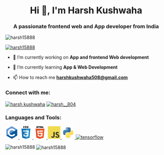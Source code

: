 <h1 align="center">Hi 👋, I'm Harsh Kushwaha</h1>
<h3 align="center">A passionate frontend web and App developer from India</h3>

<p align="left"> <img src="https://komarev.com/ghpvc/?username=harsh15888&label=Profile%20views&color=0e75b6&style=flat" alt="harsh15888" /> </p>

<p align="left"> <a href="https://github.com/ryo-ma/github-profile-trophy"><img src="https://github-profile-trophy.vercel.app/?username=harsh15888" alt="harsh15888" /></a> </p>

- 🔭 I’m currently working on **App and frontend Web development**

- 🌱 I’m currently learning **App & Web Development**

- 📫 How to reach me **harshkushwaha508@gmail.com**

<h3 align="left">Connect with me:</h3>
<p align="left">
<a href="https://linkedin.com/in/harsh kushwaha" target="blank"><img align="center" src="https://raw.githubusercontent.com/rahuldkjain/github-profile-readme-generator/master/src/images/icons/Social/linked-in-alt.svg" alt="harsh kushwaha" height="30" width="40" /></a>
<a href="https://instagram.com/harsh__804" target="blank"><img align="center" src="https://raw.githubusercontent.com/rahuldkjain/github-profile-readme-generator/master/src/images/icons/Social/instagram.svg" alt="harsh__804" height="30" width="40" /></a>
</p>

<h3 align="left">Languages and Tools:</h3>
<p align="left"> <a href="https://www.cprogramming.com/" target="_blank" rel="noreferrer"> <img src="https://raw.githubusercontent.com/devicons/devicon/master/icons/c/c-original.svg" alt="c" width="40" height="40"/> </a> <a href="https://www.w3schools.com/css/" target="_blank" rel="noreferrer"> <img src="https://raw.githubusercontent.com/devicons/devicon/master/icons/css3/css3-original-wordmark.svg" alt="css3" width="40" height="40"/> </a> <a href="https://www.w3.org/html/" target="_blank" rel="noreferrer"> <img src="https://raw.githubusercontent.com/devicons/devicon/master/icons/html5/html5-original-wordmark.svg" alt="html5" width="40" height="40"/> </a> <a href="https://developer.mozilla.org/en-US/docs/Web/JavaScript" target="_blank" rel="noreferrer"> <img src="https://raw.githubusercontent.com/devicons/devicon/master/icons/javascript/javascript-original.svg" alt="javascript" width="40" height="40"/> </a> <a href="https://www.python.org" target="_blank" rel="noreferrer"> <img src="https://raw.githubusercontent.com/devicons/devicon/master/icons/python/python-original.svg" alt="python" width="40" height="40"/> </a> <a href="https://www.tensorflow.org" target="_blank" rel="noreferrer"> <img src="https://www.vectorlogo.zone/logos/tensorflow/tensorflow-icon.svg" alt="tensorflow" width="40" height="40"/> </a> </p>

<p><img align="left" src="https://github-readme-stats.vercel.app/api/top-langs?username=harsh15888&show_icons=true&locale=en&layout=compact" alt="harsh15888" /></p>

<p>&nbsp;<img align="center" src="https://github-readme-stats.vercel.app/api?username=harsh15888&show_icons=true&locale=en" alt="harsh15888" /></p>
